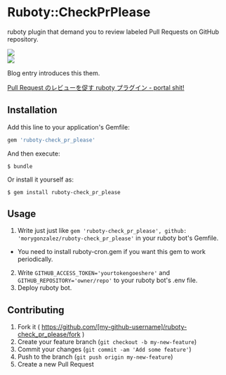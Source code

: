 # Ruboty::CheckPrPlease

ruboty plugin that demand you to review labeled Pull Requests on GitHub repository.

![](http://resources.portalshit.net/ruboty-check_pr_please_1.png)  
![](http://resources.portalshit.net/ruboty-check_pr_please_2.png)

Blog entry introduces this them.

[Pull Request のレビューを促す ruboty プラグイン - portal shit!](http://portalshit.net/2015/03/25/ruboty-check-pr-please)

## Installation

Add this line to your application's Gemfile:

```ruby
gem 'ruboty-check_pr_please'
```

And then execute:

    $ bundle

Or install it yourself as:

    $ gem install ruboty-check_pr_please

## Usage

1. Write just just like `gem 'ruboty-check_pr_please', github: 'morygonzalez/ruboty-check_pr_please'` in your ruboty bot's Gemfile.
  - You need to install ruboty-cron.gem if you want this gem to work periodically.
2. Write `GITHUB_ACCESS_TOKEN='yourtokengoeshere'` and `GITHUB_REPOSITORY='owner/repo'` to your ruboty bot's .env file.
3. Deploy ruboty bot.

## Contributing

1. Fork it ( https://github.com/[my-github-username]/ruboty-check_pr_please/fork )
2. Create your feature branch (`git checkout -b my-new-feature`)
3. Commit your changes (`git commit -am 'Add some feature'`)
4. Push to the branch (`git push origin my-new-feature`)
5. Create a new Pull Request
